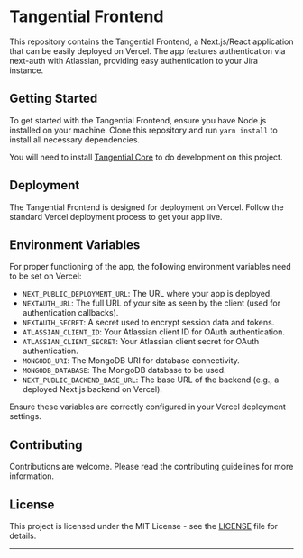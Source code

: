 # Tangential Frontend

This repository contains the Tangential Frontend, a Next.js/React application that can be easily deployed on Vercel. The app features authentication via next-auth with Atlassian, providing easy authentication to your Jira instance.

## Getting Started

To get started with the Tangential Frontend, ensure you have Node.js installed on your machine. Clone this repository and run `yarn install` to install all necessary dependencies.

You will need to install [Tangential Core](https://github.com/akfreas/tangential-core) to do development on this project.

## Deployment

The Tangential Frontend is designed for deployment on Vercel. Follow the standard Vercel deployment process to get your app live.

## Environment Variables

For proper functioning of the app, the following environment variables need to be set on Vercel:

- `NEXT_PUBLIC_DEPLOYMENT_URL`: The URL where your app is deployed.
- `NEXTAUTH_URL`: The full URL of your site as seen by the client (used for authentication callbacks).
- `NEXTAUTH_SECRET`: A secret used to encrypt session data and tokens.
- `ATLASSIAN_CLIENT_ID`: Your Atlassian client ID for OAuth authentication.
- `ATLASSIAN_CLIENT_SECRET`: Your Atlassian client secret for OAuth authentication.
- `MONGODB_URI`: The MongoDB URI for database connectivity.
- `MONGODB_DATABASE`: The MongoDB database to be used.
- `NEXT_PUBLIC_BACKEND_BASE_URL`: The base URL of the backend (e.g., a deployed Next.js backend on Vercel).

Ensure these variables are correctly configured in your Vercel deployment settings.

## Contributing

Contributions are welcome. Please read the contributing guidelines for more information.

## License

This project is licensed under the MIT License - see the [LICENSE](LICENSE) file for details.

---
